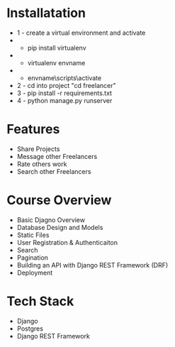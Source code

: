 
# Installatation
* 1 - create a virtual environment and activate
*  - pip install virtualenv
*  - virtualenv envname
*  - envname\scripts\activate
* 2 - cd into project "cd freelancer"
* 3 - pip install -r requirements.txt
* 4 - python manage.py runserver



# Features
* Share Projects
* Message other Freelancers
* Rate others work
* Search other Freelancers

# Course Overview
* Basic Djagno Overview
* Database Design and Models
* Static Files
* User Registration & Authenticaiton
* Search
* Pagination
* Building an API with Django REST Framework (DRF)
* Deployment

# Tech Stack
* Django
* Postgres
* Django REST Framework

